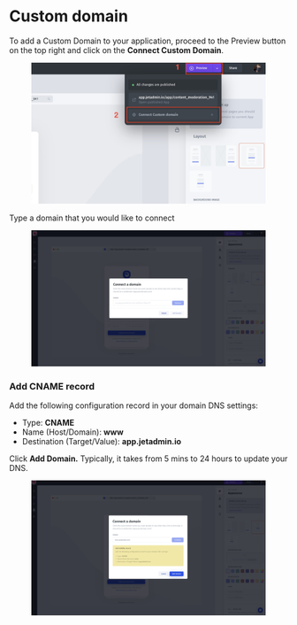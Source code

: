 # Custom domain

To add a Custom Domain to your application, proceed to the Preview button on the top right and click on the **Connect Custom Domain**.

<figure><img src="../../.gitbook/assets/cd1.jpg" alt=""><figcaption></figcaption></figure>

Type a domain that you would like to connect

<figure><img src="../../.gitbook/assets/image (1).png" alt=""><figcaption></figcaption></figure>



### Add CNAME record

Add the following configuration record in your domain DNS settings:

* Type: **CNAME**
* Name (Host/Domain): **www**
* Destination (Target/Value): **app.jetadmin.io**

Click **Add Domain.** Typically, it takes from 5 mins to 24 hours to update your DNS.

<figure><img src="../../.gitbook/assets/image (1) (3).png" alt=""><figcaption></figcaption></figure>
